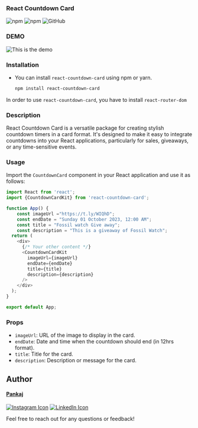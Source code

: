 ### React Countdown Card

![npm](https://img.shields.io/npm/v/react-sale-countdown)
![npm](https://img.shields.io/npm/dt/react-sale-countdown)
![GitHub](https://img.shields.io/github/license/Myself-Pankaj/react-countdown-card)

### DEMO

![This is the demo ](https://res.cloudinary.com/attar-shop/image/upload/v1695755526/react-sale-countdown_uzhu7r.png)

<!-- _click [Here](https://sdcyi.csb.app/) to try demo_ -->

### Installation

- You can install `react-countdown-card` using npm or yarn.

    ```bash
    npm install react-countdown-card
    ```
In order to use `react-countdown-card`, you have to install  `react-router-dom`

### Description

React Countdown Card is a versatile package for creating stylish countdown timers in a card format. It's designed to make it easy to integrate countdowns into your React applications, particularly for sales, giveaways, or any time-sensitive events.


### Usage

Import the `CountdownCard` component in your React application and use it as follows:

```javascript
import React from 'react';
import {CountdownCardKit} from 'react-countdown-card';

function App() {
    const imageUrl ="https://t.ly/WIQhD";
    const endDate = "Sunday 01 October 2023, 12:00 AM";
    const title = "Fossil watch Give away";
    const description = "This is a giveaway of Fossil Watch";
  return (
    <div>
      {/* Your other content */}
      <CountdownCardKit
        imageUrl={imageUrl}
        endDate={endDate}
        title={title}
        description={description}
      />
    </div>
  );
}

export default App;
```

### Props

- `imageUrl`: URL of the image to display in the card.
- `endDate`: Date and time when the countdown should end (in 12hrs format).
- `title`: Title for the card.
- `description`: Description or message for the card.

## Author

#### [Pankaj](https://my-portfolio-sliv.onrender.com/)

[![Instagram Icon](https://img.icons8.com/color/48/000000/instagram-new.png)](https://www.instagram.com/ifeelpankaj) 
[![LinkedIn Icon](https://img.icons8.com/color/48/000000/linkedin.png)](https://www.linkedin.com/in/ifeelpankaj)

Feel free to reach out for any questions or feedback!

